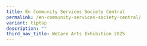 ```yaml
---
title: En Community Services Society Central
permalink: /en-community-services-society-central/
variant: tiptap
description: ""
third_nav_title: WeCare Arts Exhibition 2025
---
```

